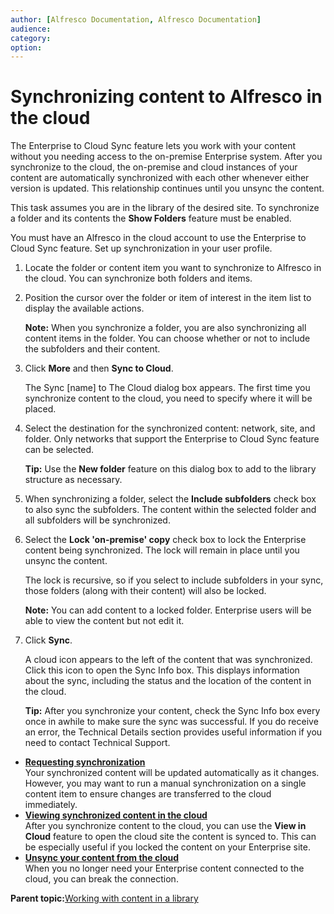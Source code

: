 ```yaml
---
author: [Alfresco Documentation, Alfresco Documentation]
audience: 
category: 
option: 
---
```


# Synchronizing content to Alfresco in the cloud

The Enterprise to Cloud Sync feature lets you work with your content without you needing access to the on-premise Enterprise system. After you synchronize to the cloud, the on-premise and cloud instances of your content are automatically synchronized with each other whenever either version is updated. This relationship continues until you unsync the content.

This task assumes you are in the library of the desired site. To synchronize a folder and its contents the **Show Folders** feature must be enabled.

You must have an Alfresco in the cloud account to use the Enterprise to Cloud Sync feature. Set up synchronization in your user profile.

1.  Locate the folder or content item you want to synchronize to Alfresco in the cloud. You can synchronize both folders and items.

2.  Position the cursor over the folder or item of interest in the item list to display the available actions.

    **Note:** When you synchronize a folder, you are also synchronizing all content items in the folder. You can choose whether or not to include the subfolders and their content.

3.  Click **More** and then **Sync to Cloud**.

    The Sync \[name\] to The Cloud dialog box appears. The first time you synchronize content to the cloud, you need to specify where it will be placed.

4.  Select the destination for the synchronized content: network, site, and folder. Only networks that support the Enterprise to Cloud Sync feature can be selected.

    **Tip:** Use the **New folder** feature on this dialog box to add to the library structure as necessary.

5.  When synchronizing a folder, select the **Include subfolders** check box to also sync the subfolders. The content within the selected folder and all subfolders will be synchronized.

6.  Select the **Lock 'on-premise' copy** check box to lock the Enterprise content being synchronized. The lock will remain in place until you unsync the content.

    The lock is recursive, so if you select to include subfolders in your sync, those folders \(along with their content\) will also be locked.

    **Note:** You can add content to a locked folder. Enterprise users will be able to view the content but not edit it.

7.  Click **Sync**.

    A cloud icon appears to the left of the content that was synchronized. Click this icon to open the Sync Info box. This displays information about the sync, including the status and the location of the content in the cloud.

    **Tip:** After you synchronize your content, check the Sync Info box every once in awhile to make sure the sync was successful. If you do receive an error, the Technical Details section provides useful information if you need to contact Technical Support.


-   **[Requesting synchronization](../tasks/sync-request.md)**  
Your synchronized content will be updated automatically as it changes. However, you may want to run a manual synchronization on a single content item to ensure changes are transferred to the cloud immediately.
-   **[Viewing synchronized content in the cloud](../tasks/sync-view.md)**  
After you synchronize content to the cloud, you can use the **View in Cloud** feature to open the cloud site the content is synced to. This can be especially useful if you locked the content on your Enterprise site.
-   **[Unsync your content from the cloud](../tasks/unsync-content.md)**  
When you no longer need your Enterprise content connected to the cloud, you can break the connection.

**Parent topic:**[Working with content in a library](../concepts/library-intro.md)


